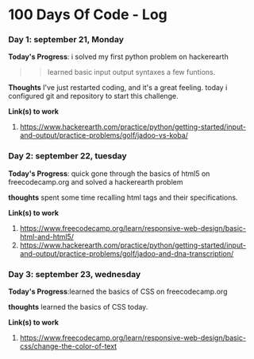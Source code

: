 # 100 Days Of Code - Log


### Day 1: september 21, Monday

**Today's Progress**: i solved my first python problem on hackerearth
>>learned basic input output syntaxes a few funtions.

**Thoughts** I've just restarted coding, and it's a great feeling. today i configured git and repository to start this challenge.

**Link(s) to work**
1. https://www.hackerearth.com/practice/python/getting-started/input-and-output/practice-problems/golf/jadoo-vs-koba/

### Day 2: september 22, tuesday
**Today's Progress**: quick gone through the basics of html5 on freecodecamp.org and solved a hackerearth problem

**thoughts** spent some time recalling html tags and their specifications.

**Link(s) to work**
1. https://www.freecodecamp.org/learn/responsive-web-design/basic-html-and-html5/
2. https://www.hackerearth.com/practice/python/getting-started/input-and-output/practice-problems/golf/jadoo-and-dna-transcription/

### Day 3: september 23, wednesday

**Today's Progress**:learned the basics of CSS on freecodecamp.org 

**thoughts** learned the basics of CSS today.

**Link(s) to work**
1. https://www.freecodecamp.org/learn/responsive-web-design/basic-css/change-the-color-of-text
